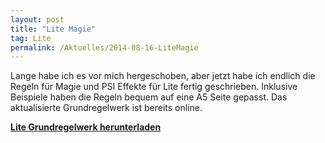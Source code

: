 ```yaml
---
layout: post
title: "Lite Magie"
tag: Lite
permalink: /Aktuelles/2014-08-16-LiteMagie
---
```



Lange habe ich es vor mich hergeschoben, aber jetzt habe ich endlich die Regeln für Magie und PSI Effekte für Lite fertig geschrieben. Inklusive Beispiele haben die Regeln bequem auf eine A5 Seite gepasst. Das aktualisierte Grundregelwerk ist bereits online.

**[Lite Grundregelwerk herunterladen](https://lite.jcgames.de/Publikationen/)**


